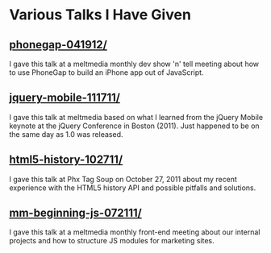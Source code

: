 # Various Talks I Have Given

## [phonegap-041912/](https://github.com/lukekarrys/presentation-slides/tree/master/public/phonegap-041912)
I gave this talk at a meltmedia monthly dev show 'n' tell meeting about how to use PhoneGap to build an iPhone app out of JavaScript.

## [jquery-mobile-111711/](http://talks.lukecod.es/jquery-mobile-111711/)
I gave this talk at meltmedia based on what I learned from the jQuery Mobile keynote at the jQuery Conference in Boston (2011). Just happened to be on the same day as 1.0 was released.

## [html5-history-102711/](http://talks.lukecod.es/html5-history-102711/)
I gave this talk at Phx Tag Soup on October 27, 2011 about my recent experience with the HTML5 history API and possible pitfalls and solutions.

## [mm-beginning-js-072111/](http://talks.lukecod.es/mm-beginning-js-072111/)
I gave this talk at a meltmedia monthly front-end meeting about our internal projects and how to structure JS modules for marketing sites.

